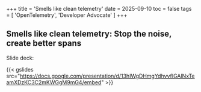 +++
title = 'Smells like clean telemetry'
date = 2025-09-10
toc = false
tags = [
    'OpenTelemetry',
    'Developer Advocate'
]
+++

## Smells like clean telemetry: Stop the noise, create better spans

Slide deck:

{{< gslides src="https://docs.google.com/presentation/d/13hIWgDHmgYdhvvfIGAlNxTeamXDzKC3C2mKWGgM9mG4/embed" >}}
